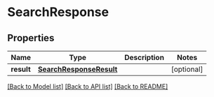 # SearchResponse

## Properties
Name | Type | Description | Notes
------------ | ------------- | ------------- | -------------
**result** | [**SearchResponseResult**](SearchResponseResult.md) |  | [optional] 

[[Back to Model list]](../README.md#documentation-for-models) [[Back to API list]](../README.md#documentation-for-api-endpoints) [[Back to README]](../README.md)

